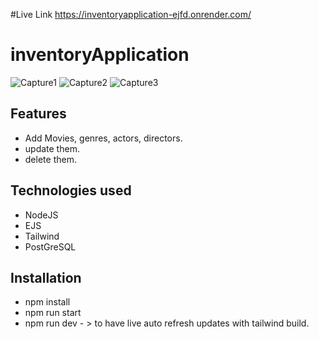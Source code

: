 #Live Link
https://inventoryapplication-ejfd.onrender.com/

# inventoryApplication 
![Capture1](https://github.com/user-attachments/assets/6c2a2fa9-58b7-4db8-9095-6573d52fb03d)
![Capture2](https://github.com/user-attachments/assets/7b493115-be3b-434b-8fa8-1cfc9fd975d4)
![Capture3](https://github.com/user-attachments/assets/61a50493-cad1-44c9-b735-2347cda492d1)

Features
---------
- Add Movies, genres, actors, directors.
- update them.
- delete them.

Technologies used
---------
- NodeJS
- EJS
- Tailwind
- PostGreSQL

Installation
---------
- npm install 
- npm run start
- npm run dev - > to have live auto refresh updates with tailwind build.
